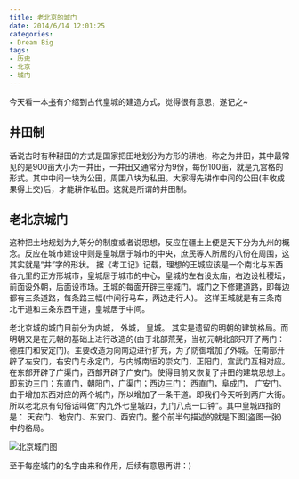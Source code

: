 ```yaml
---
title: 老北京的城门
date: 2014/6/14 12:01:25
categories:
- Dream Big
tags:
- 历史 
- 北京 
- 城门 
---
```


今天看一本[书](http://book.douban.com/subject/2074032/)有介绍到古代皇城的建造方式，觉得很有意思，遂记之~
## 井田制

话说古时有种耕田的方式是国家把田地划分为方形的耕地，称之为井田，其中最常见的是900亩大小为一井田，一井田又通常分为9份，每份100亩，就是九宫格的形式。其中中间一块为公田，周围八块为私田。大家得先耕作中间的公田(丰收成果得上交)后，才能耕作私田。这就是所谓的井田制。
## 老北京城门

这种把土地规划为九等分的制度或者说思想，反应在疆土上便是天下分为九州的概念。反应在城市建设中则是皇城居于城市的中央，庶民等人所居的八份在周围，这其实就是“井”字的形状。
据《考工记》记载，理想的王城应该是一个南北与东西各九里的正方形城市，皇城居于城市的中心，皇城的左右设太庙，右边设社稷坛，前面设外朝，后面设市场。王城的每面开辟三座城门。城门之下修建道路，即每边都有三条道路，每条路三幅(中间行马车，两边走行人)。 这样王城就是有三条南北干道和三条东西干道，皇城居于中间。

老北京城的城门目前分为内城， 外城， 皇城。 其实是遗留的明朝的建筑格局。而明朝又是在元朝的基础上进行改造的(由于北部荒芜，当初元朝北部只开了两门：德胜门和安定门)。主要改造为向南边进行扩充，为了防御增加了外城。在南部开辟了左安门，右安门与永定门，与内城南垣的崇文门，正阳门，宣武门互相对应。在东部开辟了广渠门，西部开辟了广安门。使得目前又恢复了井田的建筑思想上。即东边三门：东直门，朝阳门，广渠门；西边三门： 西直门，阜成门， 广安门。 由于增加东西对应的两个城门，所以增加了一条干道。即我们今天听到两广大街。所以老北京有句俗话叫做“内九外七皇城四，九门八点一口钟”。其中皇城四指的是： 天安门、地安门、东安门、西安门。整个前半句描述的就是下图(盗图一张)中的格局。

![北京城门图](http://www.laozhq.cn/UploadFile/2013-5/20135512501345618.jpg)

至于每座城门的名字由来和作用，后续有意思再讲：)
